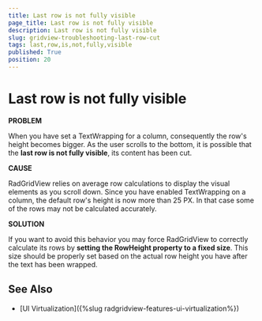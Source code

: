 ```yaml
---
title: Last row is not fully visible
page_title: Last row is not fully visible
description: Last row is not fully visible
slug: gridview-troubleshooting-last-row-cut
tags: last,row,is,not,fully,visible
published: True
position: 20
---
```


# Last row is not fully visible

__PROBLEM__

When you have set a TextWrapping for a column, consequently the row's height becomes bigger. As the user scrolls to the bottom, it is possible that the __last row is not fully visible__, its content has been cut.
        
__CAUSE__

RadGridView relies on average row calculations to display the visual elements as you scroll down. Since you have enabled TextWrapping on a column, the default row's height is now more than 25 PX. In that case some of the rows may not be calculated accurately.
        
__SOLUTION__

If you want to avoid this behavior you may force RadGridView to correctly calculate its rows by __setting the RowHeight property to a fixed size__. This size should be properly set based on the actual row height you have after the text has been wrapped.

## See Also

 * [UI Virtualization]({%slug radgridview-features-ui-virtualization%})
